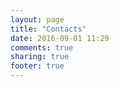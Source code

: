 ```yaml
---
layout: page
title: "Contacts"
date: 2016-09-01 11:29
comments: true
sharing: true
footer: true
---
```

